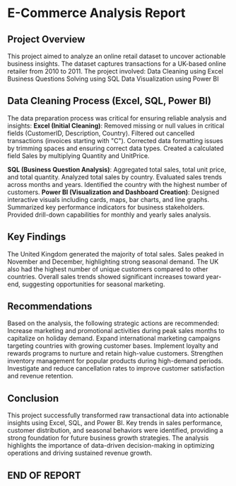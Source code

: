 # E-Commerce Analysis Report

## Project Overview

This project aimed to analyze an online retail dataset to uncover actionable business insights.
The dataset captures transactions for a UK-based online retailer from 2010 to 2011.
The project involved:
Data Cleaning using Excel
Business Questions Solving using SQL
Data Visualization using Power BI
## Data Cleaning Process (Excel, SQL, Power BI)
The data preparation process was critical for ensuring reliable analysis and insights:
**Excel (Initial Cleaning)**:
Removed missing or null values in critical fields (CustomerID, Description, Country).
Filtered out cancelled transactions (invoices starting with "C").
Corrected data formatting issues by trimming spaces and ensuring correct data types.
Created a calculated field Sales by multiplying Quantity and UnitPrice.

**SQL (Business Question Analysis)**:
Aggregated total sales, total unit price, and total quantity.
Analyzed total sales by country.
Evaluated sales trends across months and years.
Identified the country with the highest number of customers.
**Power BI (Visualization and Dashboard Creation)**:
Designed interactive visuals including cards, maps, bar charts, and line graphs.
Summarized key performance indicators for business stakeholders.
Provided drill-down capabilities for monthly and yearly sales analysis.

## Key Findings

The United Kingdom generated the majority of total sales.
Sales peaked in November and December, highlighting strong seasonal demand.
The UK also had the highest number of unique customers compared to other countries.
Overall sales trends showed significant increases toward year-end, suggesting opportunities for seasonal marketing.

## Recommendations

Based on the analysis, the following strategic actions are recommended:
Increase marketing and promotional activities during peak sales months to capitalize on holiday demand.
Expand international marketing campaigns targeting countries with growing customer bases.
Implement loyalty and rewards programs to nurture and retain high-value customers.
Strengthen inventory management for popular products during high-demand periods.
Investigate and reduce cancellation rates to improve customer satisfaction and revenue retention.

## Conclusion

This project successfully transformed raw transactional data into actionable insights using Excel, SQL, and Power BI.
Key trends in sales performance, customer distribution, and seasonal behaviors were identified, providing a strong foundation for future business growth strategies.
The analysis highlights the importance of data-driven decision-making in optimizing operations and driving sustained revenue growth.

## END OF REPORT



